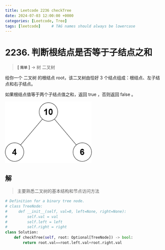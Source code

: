 ```yaml
---
title: Leetcode 2236 checkTree
date: 2024-07-03 12:00:00 +0000
categories: [Leetcode, Tree]
tags: [leetcode]     # TAG names should always be lowercase
---
```


# 2236. 判断根结点是否等于子结点之和
> __[ `简单` ]__ -> 树 二叉树

给你一个 二叉树 的根结点 root，该二叉树由恰好 3 个结点组成：根结点、左子结点和右子结点。

如果根结点值等于两个子结点值之和，返回 true ，否则返回 false 。

![Alt text](/assets/img/2024-07-03-Leetcode_2236/image.png)

## 解
> 主要熟悉二叉树的基本结构和节点访问方法


```python
# Definition for a binary tree node.
# class TreeNode:
#     def __init__(self, val=0, left=None, right=None):
#         self.val = val
#         self.left = left
#         self.right = right
class Solution:
    def checkTree(self, root: Optional[TreeNode]) -> bool:
        return root.val==root.left.val+root.right.val
```
